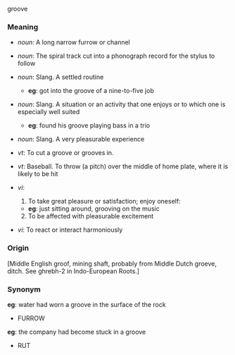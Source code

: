 groove
### Meaning
+ _noun_: A long narrow furrow or channel
+ _noun_: The spiral track cut into a phonograph record for the stylus to follow
+ _noun_: Slang. A settled routine
    + __eg__: got into the groove of a nine-to-five job
+ _noun_: Slang. A situation or an activity that one enjoys or to which one is especially well suited
    + __eg__: found his groove playing bass in a trio
+ _noun_: Slang. A very pleasurable experience

+ _vt_: To cut a groove or grooves in.
+ _vt_: Baseball. To throw (a pitch) over the middle of home plate, where it is likely to be hit
+ _vi_: 
   1. To take great pleasure or satisfaction; enjoy oneself:
    + __eg__: just sitting around, grooving on the music
   2. To be affected with pleasurable excitement
+ _vi_: To react or interact harmoniously

### Origin

[Middle English groof, mining shaft, probably from Middle Dutch groeve, ditch. See ghrebh-2 in Indo-European Roots.]

### Synonym

__eg__: water had worn a groove in the surface of the rock

+ FURROW

__eg__: the company had become stuck in a groove

+ RUT



